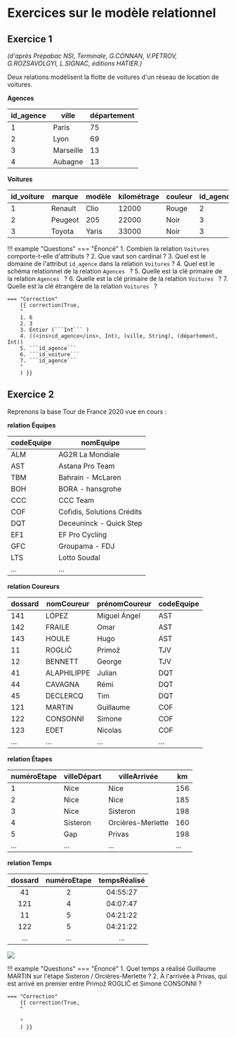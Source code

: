 # Exercices sur le modèle relationnel

## Exercice 1
*(d'après Prépabac NSI, Terminale, G.CONNAN, V.PETROV, G.ROZSAVOLGYI, L.SIGNAC, éditions HATIER.)*

Deux relations modélisent la flotte de voitures d'un réseau de location de voitures.

**Agences**

| id_agence | ville     | département |
|-----------|-----------|-------------|
| 1         | Paris     | 75          |
| 2         | Lyon      | 69          |
| 3         | Marseille | 13          |
| 4         | Aubagne   | 13          |


**Voitures**

| id_voiture | marque  | modèle | kilométrage | couleur | id_agence |
|------------|---------|--------|-------------|---------|-----------|
| 1          | Renault | Clio   | 12000       | Rouge   | 2         |
| 2          | Peugeot | 205    | 22000       | Noir    | 3         |
| 3          | Toyota  | Yaris  | 33000       | Noir    | 3         |


!!! example "Questions"
    === "Énoncé"
        1. Combien la relation ```Voitures``` comporte-t-elle d'attributs ?
        2. Que vaut son cardinal ?
        3. Quel est le domaine de l'attribut ```id_agence```  dans la relation ```Voitures``` ?
        4. Quel est le schéma relationnel de la relation ```Agences ``` ?
        5. Quelle est la clé primaire de la relation ```Agences ``` ?
        6. Quelle est la clé primaire de la relation ```Voitures ``` ?
        7. Quelle est la clé étrangère de la relation ```Voitures ``` ?

    === "Correction"
        {{ correction(True,
        "
        1. 6
        2. 3
        3. Entier (```Int``` )
        4. ((<ins>id_agence</ins>, Int), (ville, String), (département, Int))
        5. ```id_agence``` 
        6. ```id_voiture``` 
        7. ```id_agence``` 
        "
        ) }}



## Exercice 2

Reprenons la base Tour de France 2020 vue en cours :


**relation Équipes**

| codeEquipe | nomEquipe                      |
|------|-----------------------------|
| ALM  |  AG2R La Mondiale           |
| AST  |  Astana Pro Team            |
| TBM  |  Bahrain - McLaren          |
| BOH  |  BORA - hansgrohe           |
| CCC  |  CCC Team                   |
| COF  |  Cofidis, Solutions Crédits |
| DQT  |  Deceuninck - Quick Step    |
| EF1  |  EF Pro Cycling             |
| GFC  |  Groupama - FDJ             |
| LTS  |  Lotto Soudal               |
| ...  | ...                         |




**relation Coureurs**

| dossard | nomCoureur  | prénomCoureur | codeEquipe |
|---------------|-------------|---------------|------------|
| 141           | LÓPEZ       | Miguel Ángel  | AST        |
| 142           | FRAILE      | Omar          | AST        |
| 143           | HOULE       | Hugo          | AST        |
| 11            | ROGLIČ      | Primož        | TJV        |
| 12            | BENNETT     | George        | TJV        |
| 41            | ALAPHILIPPE | Julian        | DQT        |
| 44            | CAVAGNA     | Rémi          | DQT        |
| 45            | DECLERCQ    | Tim           | DQT        |
| 121           | MARTIN      | Guillaume     | COF        |
| 122           | CONSONNI    | Simone        | COF        |
| 123           | EDET        | Nicolas       | COF        |
| …             | …           | …             | …          |





**relation Étapes**

| numéroEtape | villeDépart | villeArrivée      | km  |
|-------------|-------------|-------------------|-----|
| 1           | Nice        | Nice              | 156 |
| 2           | Nice        | Nice              | 185 |
| 3           | Nice        | Sisteron          | 198 |
| 4           | Sisteron    | Orcières-Merlette | 160 |
| 5           | Gap         | Privas            | 198 |
| ...         | ...         | ...               | ... |






**relation Temps**

| dossard | numéroEtape | tempsRéalisé |
|:-------------:|:-----------:|:------------:|
| 41            | 2           | 04:55:27     |
| 121           | 4           | 04:07:47     |
| 11            | 5           | 04:21:22     |
| 122           | 5           | 04:21:22     |
| ...           | ...         | ...          |



![](data/schema_tdf.png)

!!! example "Questions"
    === "Énoncé"
        1. Quel temps a réalisé Guillaume MARTIN sur l'étape Sisteron / Orcières-Merlette ?
        2. À l'arrivée à Privas, qui est arrivé en premier entre Primož ROGLIČ et Simone CONSONNI ?

    === "Correction"
        {{ correction(True,
        "
        
        "
        ) }}



